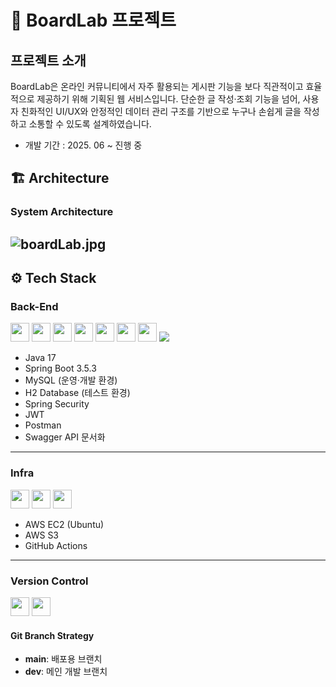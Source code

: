 # 📌 BoardLab 프로젝트

## 프로젝트 소개

BoardLab은 온라인 커뮤니티에서 자주 활용되는 게시판 기능을 보다 직관적이고 효율적으로 제공하기 위해 기획된 웹 서비스입니다.
단순한 글 작성·조회 기능을 넘어, 사용자 친화적인 UI/UX와 안정적인 데이터 관리 구조를 기반으로 누구나 손쉽게 글을 작성하고 소통할 수 있도록 설계하였습니다.

- 개발 기간 : 2025. 06 ~ 진행 중
  <br>

## 🏗 Architecture

### System Architecture

![boardLab.jpg](..%2FboardLab.jpg)
---

## ⚙ Tech Stack

### **Back-End**

<p>
  <img src="https://img.shields.io/badge/Java-007396?style=for-the-badge&logo=java&logoColor=white" style="height:30px;"/>
  <img src="https://img.shields.io/badge/SpringBoot-6DB33F?style=for-the-badge&logo=springboot&logoColor=white" style="height:30px;"/>
  <img src="https://img.shields.io/badge/JPA-FF3621?style=for-the-badge&logo=Databricks&logoColor=white" style="height:30px;">
  <img src="https://img.shields.io/badge/MySQL-4479A1?style=for-the-badge&logo=mysql&logoColor=white" style="height:30px;"/>
  <img src="https://img.shields.io/badge/Hibernate-59666C?style=for-the-badge&logo=hibernate&logoColor=white" style="height:30px;"/>
  <img src="https://img.shields.io/badge/SpringSecurity-6DB33F?style=for-the-badge&logo=springsecurity&logoColor=white" style="height:30px;"/>
  <img src="https://img.shields.io/badge/Postman-FF6C37?style=for-the-badge&logo=postman&logoColor=white" style="height:30px;"/>
    <img src="https://img.shields.io/badge/swagger-85EA2D?style=for-the-badge&logo=swagger&logoColor=white">

</p>

- Java 17
- Spring Boot 3.5.3
- MySQL (운영·개발 환경)
- H2 Database (테스트 환경)
- Spring Security
- JWT
- Postman
- Swagger API 문서화

---

### **Infra**

<p>
  <img src="https://img.shields.io/badge/AWS_EC2-FF9900?style=for-the-badge&logo=amazonec2&logoColor=white" style="height:30px;"/>
  <img src="https://img.shields.io/badge/amazons3-569A31?style=for-the-badge&logo=amazons3&logoColor=white" style="height:30px">
  <img src="https://img.shields.io/badge/GitHubActions-2088FF?style=for-the-badge&logo=githubactions&logoColor=white" style="height:30px;"/>
</p>

- AWS EC2 (Ubuntu)
- AWS S3
- GitHub Actions

---

### **Version Control**

<p>
  <img src="https://img.shields.io/badge/Git-F05032?style=for-the-badge&logo=git&logoColor=white" style="height:30px;"/>
  <img src="https://img.shields.io/badge/GitHub-181717?style=for-the-badge&logo=github&logoColor=white" style="height:30px;"/>
</p>

#### **Git Branch Strategy**

- **main**: 배포용 브랜치
- **dev**: 메인 개발 브랜치  
